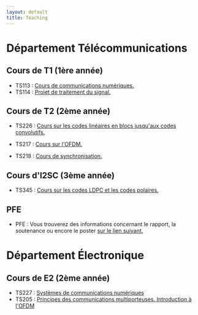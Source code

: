 ```yaml
---
layout: default
title: Teaching
---
```

# Département Télécommunications
## Cours de T1 (1ère année)
- TS113 : [Cours de communications numériques. ](ts113.md)
- TS114 : [Projet de traitement du signal. ](ts114.md)

## Cours de T2 (2ème année)

- TS226 : [Cours sur les codes linéaires en blocs jusqu'aux codes convolutifs. ](ts226.md)

- TS217 : [Cours sur l'OFDM. ](ts217.md)

- TS218 : [Cours de synchronisation. ](ts218.md)

## Cours d'I2SC (3ème année)

- TS345 : [Cours sur les codes LDPC et les codes polaires. ](ts345.md)

## PFE

- PFE : Vous trouverez des informations concernant le rapport, la soutenance ou encore le poster [sur le lien suivant.](pfe.md)

# Département Électronique
## Cours de E2 (2ème année)

- TS227 : [Systèmes de communications numériques](ts227.md)
- TS205 : [Principes des communications multiporteuses. Introduction à l'OFDM](ts205.md)
